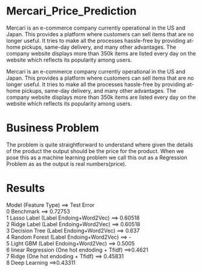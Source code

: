 # Mercari_Price_Prediction
Mercari is an e-commerce company currently operational in the US and Japan. This provides a platform where customers can sell items that are no longer useful. It tries to make all the processes hassle-free by providing at-home pickups, same-day delivery, and many other advantages. The company website displays more than 350k items are listed every day on the website which reflects its popularity among users.

Mercari is an e-commerce company currently operational in the US and Japan. This provides a platform where customers can sell items that are no longer useful. It tries to make all the processes hassle-free by providing at-home pickups, same-day delivery, and many other advantages. The company website displays more than 350k items are listed every day on the website which reflects its popularity among users.

# Business Problem

The problem is quite straightforward to understand where given the details of the product the output should be the price for the product. When we pose this as a machine learning problem we call this out as a Regression Problem as as the output is real numbers(price).

# Results

 Model (Feature Type)	==> Test Error<br />
 0	Benchmark	==>	0.72753 <br />
 1	Lasso	Label (Label Endoing+Word2Vec)	==>	0.60518 <br />
 2	Ridge	Label (Label Endoing+Word2Vec) ==>	0.60518 <br />
 3	Decision Tree	 (Label Endoing+Word2Vec) ==>	0.637 <br />
 4	Random Forest (Label Endoing+Word2Vec)	==>	- <br />
 5	Light GBM	(Label Endoing+Word2Vec) ==>	0.5005 <br />
 6	linear Regression	(One hot endoding + Tfidf) ==>0.4621 <br />
 7	Ridge	(One hot endoding + Tfidf)	==>	0.45831 <br />
 8	Deep Learning	==>0.43311 <br />




